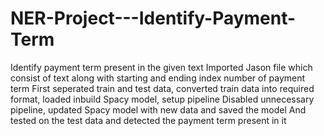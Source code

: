 # NER-Project---Identify-Payment-Term
Identify payment term present in the given text Imported Jason file which consist of text along with starting and ending index number of payment term First seperated train and test data, converted train data into required format, loaded inbuild Spacy model, setup pipeline Disabled unnecessary pipeline, updated Spacy model with new data and saved the model And tested on the test data and detected the payment term present in it

